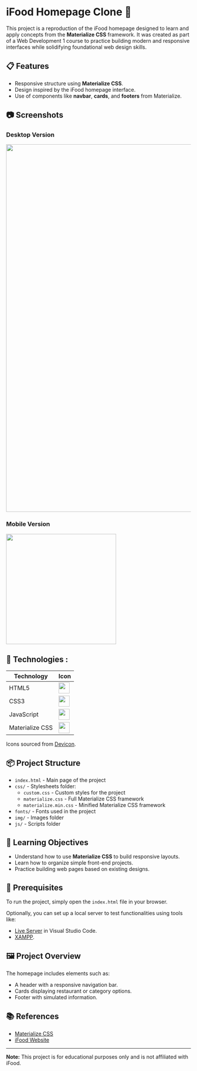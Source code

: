 # iFood Homepage Clone 🚀

This project is a reproduction of the iFood homepage designed to learn and apply concepts from the **Materialize CSS** framework. It was created as part of a Web Development 1 course to practice building modern and responsive interfaces while solidifying foundational web design skills.

## 📋 Features

- Responsive structure using **Materialize CSS**.
- Design inspired by the iFood homepage interface.
- Use of components like **navbar**, **cards**, and **footers** from Materialize.
## 📷 Screenshots 
### Desktop Version 
<img src="https://i.imgur.com/LFC0FjU.png" width="1000">

### Mobile Version
<img src="https://i.imgur.com/YOClMXW.jpeg" width="300" />

## 🚀 Technologies : 
| Technology       | Icon                                                             | 
|------------------|------------------------------------------------------------------| 
| HTML5            | <img src="https://cdn.jsdelivr.net/npm/devicon/icons/html5/html5-original.svg" width="30" /> | 
| CSS3             | <img src="https://cdn.jsdelivr.net/npm/devicon/icons/css3/css3-original.svg" width="30" /> | 
| JavaScript       | <img src="https://cdn.jsdelivr.net/npm/devicon/icons/javascript/javascript-original.svg" width="30" /> | 
| Materialize CSS  | <img src="https://github-production-user-asset-6210df.s3.amazonaws.com/136815194/265605607-dc393bd9-90b8-40d6-b396-dd9e547890c9.png" width="30" /> | 

Icons sourced from [Devicon](https://devicon.dev/).
## 📦 Project Structure

- `index.html` - Main page of the project  
- `css/` - Stylesheets folder:  
  - `custom.css` - Custom styles for the project  
  - `materialize.css` - Full Materialize CSS framework  
  - `materialize.min.css` - Minified Materialize CSS framework  
- `fonts/` - Fonts used in the project  
- `img/` - Images folder  
- `js/` - Scripts folder  


## 🎯 Learning Objectives

- Understand how to use **Materialize CSS** to build responsive layouts.
- Learn how to organize simple front-end projects.
- Practice building web pages based on existing designs.

## 🔧 Prerequisites

To run the project, simply open the `index.html` file in your browser.  

Optionally, you can set up a local server to test functionalities using tools like:
- [Live Server](https://marketplace.visualstudio.com/items?itemName=ritwickdey.LiveServer) in Visual Studio Code.
- [XAMPP](https://www.apachefriends.org/).

## 🖼️ Project Overview

The homepage includes elements such as:
- A header with a responsive navigation bar.
- Cards displaying restaurant or category options.
- Footer with simulated information.

## 📚 References

- [Materialize CSS](https://materializecss.com/)
- [iFood Website](https://www.ifood.com.br/)

---

**Note:** This project is for educational purposes only and is not affiliated with iFood.

